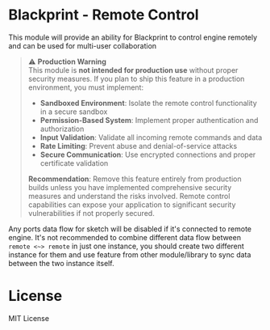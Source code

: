 # Blackprint - Remote Control
This module will provide an ability for Blackprint to control engine remotely and can be used for multi-user collaboration

> ⚠️ **Production Warning**<br>
> This module is **not intended for production use** without proper security measures. If you plan to ship this feature in a production environment, you must implement:
>
> - **Sandboxed Environment**: Isolate the remote control functionality in a secure sandbox
> - **Permission-Based System**: Implement proper authentication and authorization
> - **Input Validation**: Validate all incoming remote commands and data
> - **Rate Limiting**: Prevent abuse and denial-of-service attacks
> - **Secure Communication**: Use encrypted connections and proper certificate validation
>
> **Recommendation**: Remove this feature entirely from production builds unless you have implemented comprehensive security measures and understand the risks involved. Remote control capabilities can expose your application to significant security vulnerabilities if not properly secured.

Any ports data flow for sketch will be disabled if it's connected to remote engine. It's not recommended to combine different data flow between `remote <~> remote` in just one instance, you should create two different instance for them and use feature from other module/library to sync data between the two instance itself.

# License
MIT License